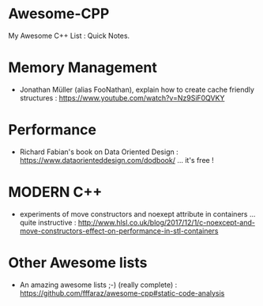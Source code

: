 # Awesome-CPP
My Awesome C++ List : Quick Notes.


# Memory Management

* Jonathan Müller (alias FooNathan), explain how to create cache friendly structures : https://www.youtube.com/watch?v=Nz9SiF0QVKY

# Performance 
 * Richard Fabian's book on Data Oriented Design : https://www.dataorienteddesign.com/dodbook/ ... it's free !
 
 # MODERN C++
 
* experiments of move constructors and noexept attribute in containers ... quite instructive : http://www.hlsl.co.uk/blog/2017/12/1/c-noexcept-and-move-constructors-effect-on-performance-in-stl-containers

# Other Awesome lists
* An amazing awesome lists ;-) (really complete) : https://github.com/fffaraz/awesome-cpp#static-code-analysis
